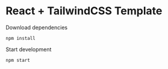 # React + TailwindCSS Template

Download dependencies
```
npm install
```

Start development
```
npm start
```
